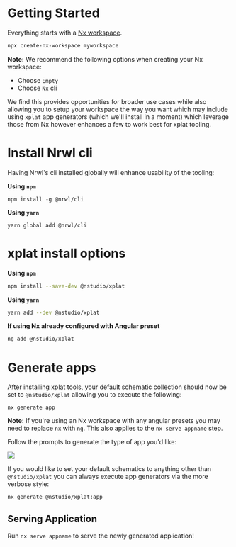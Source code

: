 # Getting Started

Everything starts with a [Nx workspace](https://nx.dev).

```bash
npx create-nx-workspace myworkspace
```

**Note:** We recommend the following options when creating your Nx workspace:

- Choose `Empty`
- Choose `Nx` cli

We find this provides opportunities for broader use cases while also allowing you to setup your workspace the way you want which may include using `xplat` app generators (which we'll install in a moment) which leverage those from Nx however enhances a few to work best for xplat tooling.

# Install Nrwl cli

Having Nrwl's cli installed globally will enhance usability of the tooling:

**Using `npm`**

```
npm install -g @nrwl/cli
```

**Using `yarn`**

```
yarn global add @nrwl/cli
```

# xplat install options

**Using `npm`**

```bash
npm install --save-dev @nstudio/xplat
```

**Using `yarn`**

```bash
yarn add --dev @nstudio/xplat
```

**If using Nx already configured with Angular preset**

```bash
ng add @nstudio/xplat
```

# Generate apps

After installing xplat tools, your default schematic collection should now be set to `@nstudio/xplat` allowing you to execute the following:

```
nx generate app
```

**Note:** If you're using an Nx workspace with any angular presets you may need to replace `nx` with `ng`. This also applies to the `nx serve appname` step.

Follow the prompts to generate the type of app you'd like:

<img src="assets/img/xplat-api-app-gen.gif">

If you would like to set your default schematics to anything other than `@nstudio/xplat` you can always execute app generators via the more verbose style:

```
nx generate @nstudio/xplat:app
```

## Serving Application

Run `nx serve appname` to serve the newly generated application!
